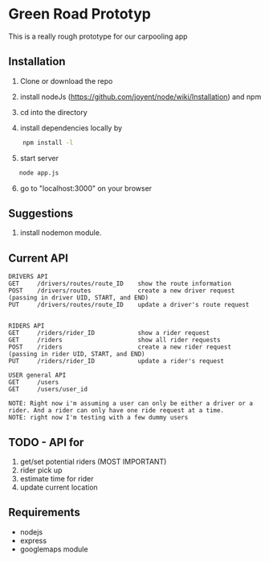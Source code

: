 Green Road Prototyp
================
This is a really rough prototype for our carpooling app



Installation
------------
1.  Clone or download the repo

2.  install nodeJs (https://github.com/joyent/node/wiki/Installation) and npm

3.  cd into the directory

4.  install dependencies locally by 
```sh
    npm install -l
```

5. start server
 ```sh
    node app.js
```

6.  go to "localhost:3000" on your browser

Suggestions
------------
1.  install nodemon module.


Current API
------------
    DRIVERS API
    GET     /drivers/routes/route_ID    show the route information
    POST    /drivers/routes             create a new driver request (passing in driver UID, START, and END)
    PUT     /drivers/routes/route_ID    update a driver's route request


    RIDERS API
    GET     /riders/rider_ID            show a rider request
    GET     /riders                     show all rider requests
    POST    /riders                     create a new rider request (passing in rider UID, START, and END)
    PUT     /riders/rider_ID            update a rider's request

    USER general API
    GET     /users
    GET     /users/user_id

    NOTE: Right now i'm assuming a user can only be either a driver or a rider. And a rider can only have one ride request at a time.
    NOTE: right now I'm testing with a few dummy users

TODO - API for
------------
1.  get/set potential riders (MOST IMPORTANT)
2.  rider pick up 
3.  estimate time for rider
4.  update current location

Requirements
------------
*  nodejs
*  express
*  googlemaps module 